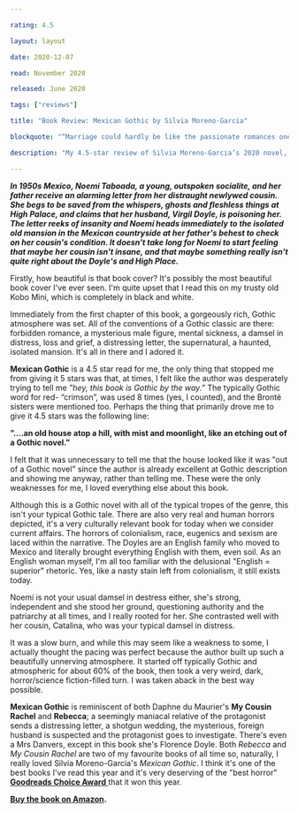```yaml
---

rating: 4.5

layout: layout

date: 2020-12-07

read: November 2020

released: June 2020

tags: ["reviews"]

title: "Book Review: Mexican Gothic by Silvia Moreno-Garcia"

blockquote: "“Marriage could hardly be like the passionate romances one reads about in books. It seemed to her, in fact, a rotten deal. Men would be solicitous and well behaved when they courted a woman, asking her out to parties and sending her flowers, but once they married, the flowers wilted.”"

description: "My 4.5-star review of Silvia Moreno-Garcia’s 2020 novel, “Mexican Gothic.”"

---
```


***In 1950s Mexico, Noemí Taboada, a young, outspoken socialite, and her father receive an alarming letter from her distraught newlywed cousin. She begs to be saved from the whispers, ghosts and fleshless things at High Palace, and claims that her husband, Virgil Doyle, is poisoning her. The letter reeks of insanity and Noemí heads immediately to the isolated old mansion in the Mexican countryside at her father's behest to check on her cousin's condition. It doesn't take long for Noemí to start feeling that maybe her cousin isn't insane, and that maybe something really isn't quite right about the Doyle's and High Place.***

Firstly, how beautiful is that book cover? It's possibly the most beautiful book cover I've ever seen. I'm quite upset that I read this on my trusty old Kobo Mini, which is completely in black and white.

Immediately from the first chapter of this book, a gorgeously rich, Gothic atmosphere was set. All of the conventions of a Gothic classic are there: forbidden romance, a mysterious male figure, mental sickness, a damsel in distress, loss and grief, a distressing letter, the supernatural, a haunted, isolated mansion. It's all in there and I adored it.

**Mexican Gothic** is a 4.5 star read for me, the only thing that stopped me from giving it 5 stars was that, at times, I felt like the author was desperately trying to tell me *”hey, this book is Gothic by the way.”* The typically Gothic word for red- “crimson”, was used 8 times (yes, I counted), and the Brontë sisters were mentioned too. Perhaps the thing that primarily drove me to give it 4.5 stars was the following line:

**”….an old house atop a hill, with mist and moonlight, like an etching out of a Gothic novel.”**

I felt that it was unnecessary to tell me that the house looked like it was "out of a Gothic novel" since the author is already excellent at Gothic description and showing me anyway, rather than telling me. These were the only weaknesses for me, I loved everything else about this book.

Although this is a Gothic novel with all of the typical tropes of the genre, this isn't your typical Gothic tale. There are also very real and human horrors depicted, it's a very culturally relevant book for today when we consider current affairs. The horrors of colonialism, race, eugenics and sexism are laced within the narrative. The Doyles are an English family who moved to Mexico and literally brought everything English with them, even soil. As an English woman myself, I'm all too familiar with the delusional "English = superior" rhetoric. Yes, like a nasty stain left from colonialism, it still exists today.

Noemí is not your usual damsel in destress either, she's strong, independent and she stood her ground, questioning authority and the patriarchy at all times, and I really rooted for her. She contrasted well with her cousin, Catalina, who was your typical damsel in distress.

It was a slow burn, and while this may seem like a weakness to some, I actually thought the pacing was perfect because the author built up such a beautifully unnerving atmosphere. It started off typically Gothic and atmospheric for about 60% of the book, then took a very weird, dark, horror/science fiction-filled turn. I was taken aback in the best way possible.

**Mexican Gothic** is reminiscent of both Daphne du Maurier's **My Cousin Rachel** and **Rebecca**; a seemingly maniacal relative of the protagonist sends a distressing letter, a shotgun wedding, the mysterious, foreign husband is suspected and the protagonist goes to investigate. There's even a Mrs Danvers, except in this book she's Florence Doyle. Both *Rebecca* and *My Cousin Rachel* are two of my favourite books of all time so, naturally, I really loved Silvia Moreno-Garcia's *Mexican Gothic*. I think it's one of the best books I've read this year and it's very deserving of the "best horror" [**Goodreads Choice Award** ](https://www.goodreads.com/choiceawards/best-horror-books-2020) that it won this year.


**[Buy the book on Amazon](https://www.amazon.com/Mexican-Gothic-Silvia-Moreno-Garcia/dp/0525620788).**